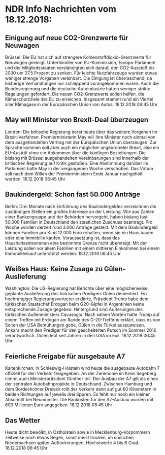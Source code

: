 # NDR Info Nachrichten vom 18.12.2018:


## Einigung auf neue CO2-Grenzwerte für Neuwagen
Brüssel: Die EU hat sich auf strengere Kohlenstoffdioxid-Grenzwerte für Neuwagen geeinigt. Unterhändler von EU-Kommission, Europa-Parlament und der Mitgliedsstaaten verständigten sich darauf, den CO2-Ausstoß bis 2030 um 37,5 Prozent zu senken. Für leichte Nutzfahrzeuge wurden etwas weniger strenge Vorgaben vereinbart. Die Einigung ist überraschend, da bisherige Verhandlungen nur schleppend vorangekommen waren. Auch die Bundesregierung und die deutsche Autoindustrie hatten weniger strikte Regelungen gefordert. Die neuen CO2-Grenzwerte sollen helfen, die Klimaschutzziele der EU zu erreichen. Insgesamt stammt rund ein Viertel aller Klimagase in der Europäischen Union von Autos. 18.12.2018 06:45 Uhr 

## May will Minister von Brexit-Deal überzeugen
London: Die britische Regierung berät heute über das weitere Vorgehen im Brexit-Verfahren. Premierministerin May will ihre Minister noch einmal von dem ausgehandelten Vertrag mit der Europäischen Union überzeugen. Zur Sprache kommen soll aber auch ein möglicher ungeordneter Brexit, also ein EU-Austritt ohne ein Abkommen über die künftigen Beziehungen. Die bislang mit Brüssel ausgehandelten Vereinbarungen sind innerhalb der britischen Regierung auf Kritik gestoßen. Eine Abstimmung darüber im Parlament hatte May in der vergangenen Woche verschoben. Das Votum soll nach dem Willen der Premierministerin Ende Januar nachgeholt werden. 18.12.2018 06:45 Uhr 

## Baukindergeld: Schon fast 50.000 Anträge
Berlin: Drei Monate nach Einführung des Baukindergeldes verzeichnen die zuständigen Stellen ein großes Interesse an der Leistung. Wie aus Zahlen einer Bankengruppe und der Behörden hervorgeht, haben bislang fast 50.000 Familien in Deutschland den staatlichen Zuschuss beantragt. Pro Woche würden derzeit rund 3.000 Anträge gestellt. Mit dem Baukindergeld können Familien pro Kind 12.000 Euro erhalten, wenn sie ein Haus bauen oder eine Immobilie kaufen. Voraussetzung ist, dass das Haushaltseinkommen eine bestimmte Grenze nicht übersteigt. Mit der Leistung sollen vor allem Familien mit einem mittleren Einkommen bei einem Immobilienkauf unterstützt werden. 18.12.2018 06:45 Uhr 

## Weißes Haus: Keine Zusage zu Gülen-Auslieferung
Washington: Die US-Regierung hat Berichte über eine möglicherweise geplante Auslieferung des türkischen Predigers Gülen dementiert. Ein hochrangiger Regierungsvertreter erklärte, Präsident Trump habe dem türkischen Staatschef Erdogan beim G20-Gipfel in Argentinien keine entsprechende Zusage gegeben. Hintergrund sind Äußerungen des türkischen Außenministers Cavusoglu. Nach seinen Worten hatte Trump auf einem Treffen mit Erdogan am Rande des G-20-Treffens erklärt, dass es von Seiten der USA Bemühungen gebe, Gülen in die Türkei auszuweisen. Ankara macht den Prediger für den gescheiterten Putsch im Sommer 2016 verantwortlich. Gülen lebt seit Jahren in den USA im Exil. 18.12.2018 06:45 Uhr 

## Feierliche Freigabe für ausgebaute A7
Kaltenkirchen: In Schleswig-Holstein wird heute die ausgebaute Autobahn 7 offiziell für den Verkehr freigegeben. An der Zeremonie im Kreis Segeberg nimmt auch Ministerpräsident Günther teil. Der Ausbau der A7 gilt als eines der zentralen Autobahnprojekte in Deutschland. Zwischen Hamburg und dem Bordesholmer Dreieck rollt der Verkehr dann auf gut 60 Kilometern in beiden Richtungen auf jeweils drei Spuren. Es fehlt nur noch ein kleiner Abschnitt bei Neumünster. Die Baukosten für den A7-Ausbau wurden mit 600 Millionen Euro angegeben. 18.12.2018 06:45 Uhr 

## Das Wetter
Heute dicht bewölkt, in Ostholstein sowie in Mecklenburg-Vorpommern zeitweise noch etwas Regen, sonst meist trocken, im südlichen Niedersachsen später Auflockerungen, Höchstwerte 4 bis 6 Grad. 18.12.2018 06:45 Uhr 
